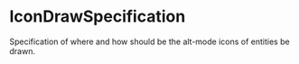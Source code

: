 # IconDrawSpecification

Specification of where and how should be the alt-mode icons of entities be drawn.

